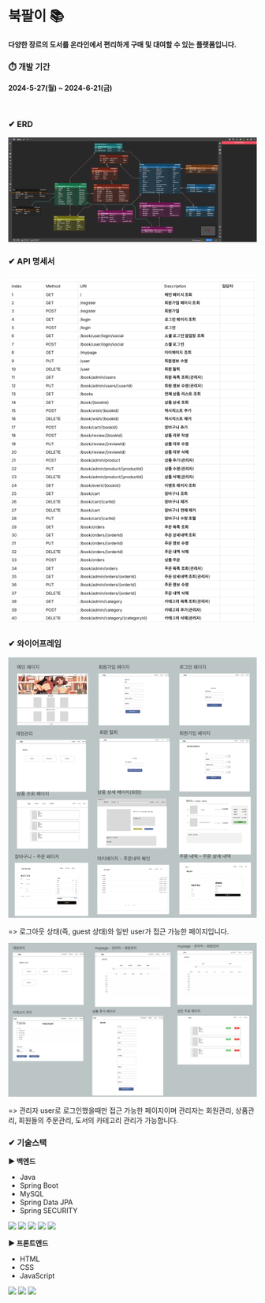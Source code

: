 # 북팔이 📚
**다양한 장르의 도서를 온라인에서 편리하게 구매 및 대여할 수 있는 플랫폼입니다.**


### ⏱️ 개발 기간
**2024-5-27(월) ~ 2024-6-21(금)**

<br />


### ✔︎ ERD
![erd.png](src/main/resources/images/erd.png)


### ✔︎ API 명세서
![api.png](src/main/resources/images/api.png)


### ✔︎ 와이어프레임
![wireFrame1.png](src/main/resources/images/wireFrame1.png)

=> 로그아웃 상태(즉, guest 상태)와 일반 user가 접근 가능한 페이지입니다.

![wireFrame2.png](src/main/resources/images/wireFrame2.png)

=> 관리자 user로 로그인했을때만 접근 가능한 페이지이며 관리자는 회원관리, 상품관리, 회원들의 주문관리, 도서의 카테고리 관리가 가능합니다.


### ✔︎ 기술스택
**► 백엔드**
- Java
- Spring Boot
- MySQL
- Spring Data JPA
- Spring SECURITY

<img src="https://img.shields.io/badge/java-007396?style=for-the-badge&logo=java&logoColor=white">
<img src="https://img.shields.io/badge/springboot-6DB33F?style=for-the-badge&logo=springboot&logoColor=white">
<img src="https://img.shields.io/badge/MySQL-4479A1?style=for-the-badge&logo=mysql&logoColor=white">
<img src="https://img.shields.io/badge/Spring%20Data%20JPA-6DB33F?style=for-the-badge&logo=spring&logoColor=white">
<img src="https://img.shields.io/badge/Spring%20Security-6DB33F?style=for-the-badge&logo=spring-security&logoColor=white">

**► 프론트엔드**
- HTML
- CSS
- JavaScript

<img src="https://img.shields.io/badge/html-E34F26?style=for-the-badge&logo=html5&logoColor=white">
<img src="https://img.shields.io/badge/css-1572B6?style=for-the-badge&logo=css3&logoColor=white"> 
<img src="https://img.shields.io/badge/JavaScript-F7DF1E?style=for-the-badge&logo=javascript&logoColor=black"> <br>






